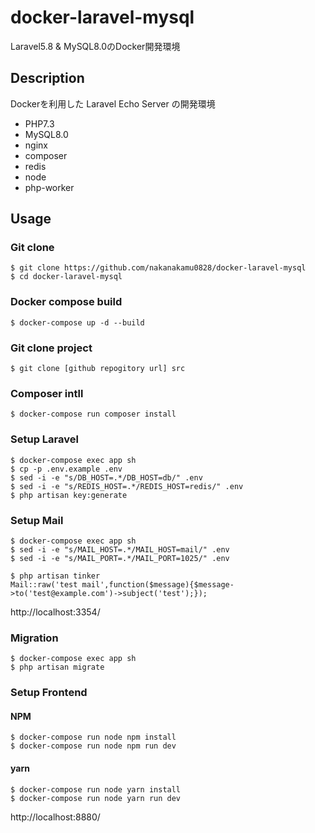 # docker-laravel-mysql

Laravel5.8 & MySQL8.0のDocker開発環境

## Description
Dockerを利用した Laravel Echo Server の開発環境
- PHP7.3
- MySQL8.0
- nginx
- composer
- redis
- node
- php-worker


## Usage
### Git clone
```
$ git clone https://github.com/nakanakamu0828/docker-laravel-mysql
$ cd docker-laravel-mysql
```

### Docker compose build
```
$ docker-compose up -d --build
```

### Git clone project
```
$ git clone [github repogitory url] src
```

### Composer intll
```
$ docker-compose run composer install
```

### Setup Laravel
```
$ docker-compose exec app sh
$ cp -p .env.example .env
$ sed -i -e "s/DB_HOST=.*/DB_HOST=db/" .env
$ sed -i -e "s/REDIS_HOST=.*/REDIS_HOST=redis/" .env
$ php artisan key:generate
```

### Setup Mail
```
$ docker-compose exec app sh
$ sed -i -e "s/MAIL_HOST=.*/MAIL_HOST=mail/" .env
$ sed -i -e "s/MAIL_PORT=.*/MAIL_PORT=1025/" .env

$ php artisan tinker
Mail::raw('test mail',function($message){$message->to('test@example.com')->subject('test');});
```
http://localhost:3354/


### Migration
```
$ docker-compose exec app sh
$ php artisan migrate
```

### Setup Frontend
#### NPM
```
$ docker-compose run node npm install
$ docker-compose run node npm run dev
```

#### yarn
```
$ docker-compose run node yarn install
$ docker-compose run node yarn run dev
```

http://localhost:8880/
